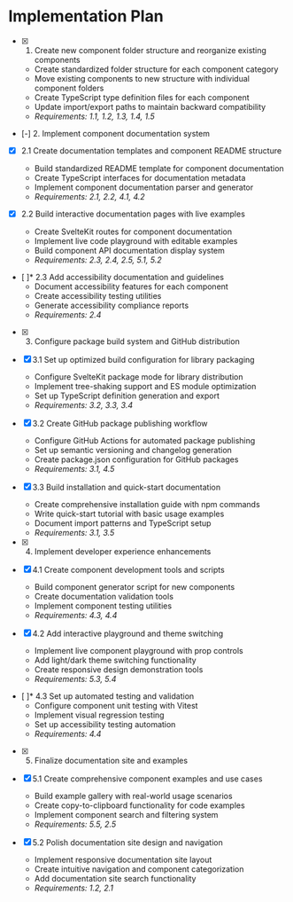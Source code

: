 # Implementation Plan

- [x] 1. Create new component folder structure and reorganize existing components
  - Create standardized folder structure for each component category
  - Move existing components to new structure with individual component folders
  - Create TypeScript type definition files for each component
  - Update import/export paths to maintain backward compatibility
  - _Requirements: 1.1, 1.2, 1.3, 1.4, 1.5_

- [-] 2. Implement component documentation system
- [x] 2.1 Create documentation templates and component README structure
  - Build standardized README template for component documentation
  - Create TypeScript interfaces for documentation metadata
  - Implement component documentation parser and generator
  - _Requirements: 2.1, 2.2, 4.1, 4.2_

- [x] 2.2 Build interactive documentation pages with live examples
  - Create SvelteKit routes for component documentation
  - Implement live code playground with editable examples
  - Build component API documentation display system
  - _Requirements: 2.3, 2.4, 2.5, 5.1, 5.2_

- [ ]* 2.3 Add accessibility documentation and guidelines
  - Document accessibility features for each component
  - Create accessibility testing utilities
  - Generate accessibility compliance reports
  - _Requirements: 2.4_

- [x] 3. Configure package build system and GitHub distribution
- [x] 3.1 Set up optimized build configuration for library packaging
  - Configure SvelteKit package mode for library distribution
  - Implement tree-shaking support and ES module optimization
  - Set up TypeScript definition generation and export
  - _Requirements: 3.2, 3.3, 3.4_

- [x] 3.2 Create GitHub package publishing workflow
  - Configure GitHub Actions for automated package publishing
  - Set up semantic versioning and changelog generation
  - Create package.json configuration for GitHub packages
  - _Requirements: 3.1, 4.5_

- [x] 3.3 Build installation and quick-start documentation
  - Create comprehensive installation guide with npm commands
  - Write quick-start tutorial with basic usage examples
  - Document import patterns and TypeScript setup
  - _Requirements: 3.1, 3.5_

- [x] 4. Implement developer experience enhancements
- [x] 4.1 Create component development tools and scripts
  - Build component generator script for new components
  - Create documentation validation tools
  - Implement component testing utilities
  - _Requirements: 4.3, 4.4_

- [x] 4.2 Add interactive playground and theme switching
  - Implement live component playground with prop controls
  - Add light/dark theme switching functionality
  - Create responsive design demonstration tools
  - _Requirements: 5.3, 5.4_

- [ ]* 4.3 Set up automated testing and validation
  - Configure component unit testing with Vitest
  - Implement visual regression testing
  - Set up accessibility testing automation
  - _Requirements: 4.4_

- [x] 5. Finalize documentation site and examples
- [x] 5.1 Create comprehensive component examples and use cases
  - Build example gallery with real-world usage scenarios
  - Create copy-to-clipboard functionality for code examples
  - Implement component search and filtering system
  - _Requirements: 5.5, 2.5_

- [x] 5.2 Polish documentation site design and navigation
  - Implement responsive documentation site layout
  - Create intuitive navigation and component categorization
  - Add documentation site search functionality
  - _Requirements: 1.2, 2.1_
